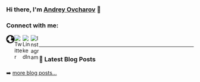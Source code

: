 ### Hi there, I'm [Andrey Ovcharov][website] 👋

### Connect with me:

[<img align="left" alt="Website - ovcharov.me" width="22px" src="https://raw.githubusercontent.com/iconic/open-iconic/master/svg/globe.svg" />][website]
[<img align="left" alt="Twitter" width="22px" src="https://cdn.jsdelivr.net/npm/simple-icons@v3/icons/twitter.svg" />][twitter]
[<img align="left" alt="LinkedIn" width="22px" src="https://cdn.jsdelivr.net/npm/simple-icons@v3/icons/linkedin.svg" />][linkedin]
[<img align="left" alt="Instagram" width="22px" src="https://cdn.jsdelivr.net/npm/simple-icons@v3/icons/instagram.svg" />][instagram]

<br />

---

### 📕 Latest Blog Posts

<!-- BLOG-POST-LIST:START -->
<!-- BLOG-POST-LIST:END -->

➡️ [more blog posts...](https:/en.ovcharov.me)

[website]: https://en.ovcharov.me
[twitter]: https://twitter.com/snakeye
[instagram]: https://www.instagram.com/andrey.ovcharov/
[linkedin]: https://www.linkedin.com/in/snakeye/
